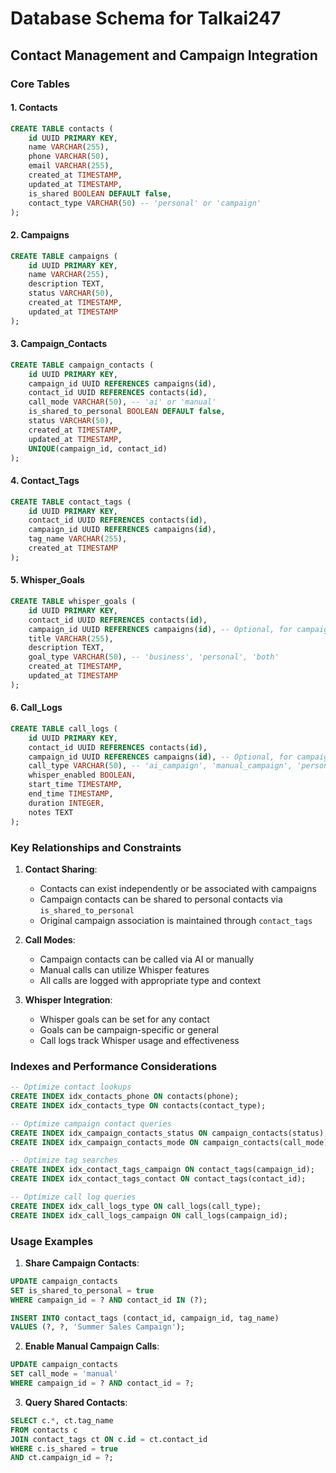 # Database Schema for Talkai247

## Contact Management and Campaign Integration

### Core Tables

#### 1. Contacts
```sql
CREATE TABLE contacts (
    id UUID PRIMARY KEY,
    name VARCHAR(255),
    phone VARCHAR(50),
    email VARCHAR(255),
    created_at TIMESTAMP,
    updated_at TIMESTAMP,
    is_shared BOOLEAN DEFAULT false,
    contact_type VARCHAR(50) -- 'personal' or 'campaign'
);
```

#### 2. Campaigns
```sql
CREATE TABLE campaigns (
    id UUID PRIMARY KEY,
    name VARCHAR(255),
    description TEXT,
    status VARCHAR(50),
    created_at TIMESTAMP,
    updated_at TIMESTAMP
);
```

#### 3. Campaign_Contacts
```sql
CREATE TABLE campaign_contacts (
    id UUID PRIMARY KEY,
    campaign_id UUID REFERENCES campaigns(id),
    contact_id UUID REFERENCES contacts(id),
    call_mode VARCHAR(50), -- 'ai' or 'manual'
    is_shared_to_personal BOOLEAN DEFAULT false,
    status VARCHAR(50),
    created_at TIMESTAMP,
    updated_at TIMESTAMP,
    UNIQUE(campaign_id, contact_id)
);
```

#### 4. Contact_Tags
```sql
CREATE TABLE contact_tags (
    id UUID PRIMARY KEY,
    contact_id UUID REFERENCES contacts(id),
    campaign_id UUID REFERENCES campaigns(id),
    tag_name VARCHAR(255),
    created_at TIMESTAMP
);
```

#### 5. Whisper_Goals
```sql
CREATE TABLE whisper_goals (
    id UUID PRIMARY KEY,
    contact_id UUID REFERENCES contacts(id),
    campaign_id UUID REFERENCES campaigns(id), -- Optional, for campaign-specific goals
    title VARCHAR(255),
    description TEXT,
    goal_type VARCHAR(50), -- 'business', 'personal', 'both'
    created_at TIMESTAMP,
    updated_at TIMESTAMP
);
```

#### 6. Call_Logs
```sql
CREATE TABLE call_logs (
    id UUID PRIMARY KEY,
    contact_id UUID REFERENCES contacts(id),
    campaign_id UUID REFERENCES campaigns(id), -- Optional, for campaign calls
    call_type VARCHAR(50), -- 'ai_campaign', 'manual_campaign', 'personal'
    whisper_enabled BOOLEAN,
    start_time TIMESTAMP,
    end_time TIMESTAMP,
    duration INTEGER,
    notes TEXT
);
```

### Key Relationships and Constraints

1. **Contact Sharing**:
   - Contacts can exist independently or be associated with campaigns
   - Campaign contacts can be shared to personal contacts via `is_shared_to_personal`
   - Original campaign association is maintained through `contact_tags`

2. **Call Modes**:
   - Campaign contacts can be called via AI or manually
   - Manual calls can utilize Whisper features
   - All calls are logged with appropriate type and context

3. **Whisper Integration**:
   - Whisper goals can be set for any contact
   - Goals can be campaign-specific or general
   - Call logs track Whisper usage and effectiveness

### Indexes and Performance Considerations

```sql
-- Optimize contact lookups
CREATE INDEX idx_contacts_phone ON contacts(phone);
CREATE INDEX idx_contacts_type ON contacts(contact_type);

-- Optimize campaign contact queries
CREATE INDEX idx_campaign_contacts_status ON campaign_contacts(status);
CREATE INDEX idx_campaign_contacts_mode ON campaign_contacts(call_mode);

-- Optimize tag searches
CREATE INDEX idx_contact_tags_campaign ON contact_tags(campaign_id);
CREATE INDEX idx_contact_tags_contact ON contact_tags(contact_id);

-- Optimize call log queries
CREATE INDEX idx_call_logs_type ON call_logs(call_type);
CREATE INDEX idx_call_logs_campaign ON call_logs(campaign_id);
```

### Usage Examples

1. **Share Campaign Contacts**:
```sql
UPDATE campaign_contacts
SET is_shared_to_personal = true
WHERE campaign_id = ? AND contact_id IN (?);

INSERT INTO contact_tags (contact_id, campaign_id, tag_name)
VALUES (?, ?, 'Summer Sales Campaign');
```

2. **Enable Manual Campaign Calls**:
```sql
UPDATE campaign_contacts
SET call_mode = 'manual'
WHERE campaign_id = ? AND contact_id = ?;
```

3. **Query Shared Contacts**:
```sql
SELECT c.*, ct.tag_name
FROM contacts c
JOIN contact_tags ct ON c.id = ct.contact_id
WHERE c.is_shared = true
AND ct.campaign_id = ?;
```
